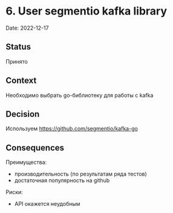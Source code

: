 # 6. User segmentio kafka library

Date: 2022-12-17

## Status

Принято

## Context

Необходимо выбрать go-библиотеку для работы с kafka

## Decision

Используем https://github.com/segmentio/kafka-go

## Consequences

Преимущества:
- производительность (по результатам ряда тестов)
- достаточная популярность на github

Риски:
- API окажется неудобным
